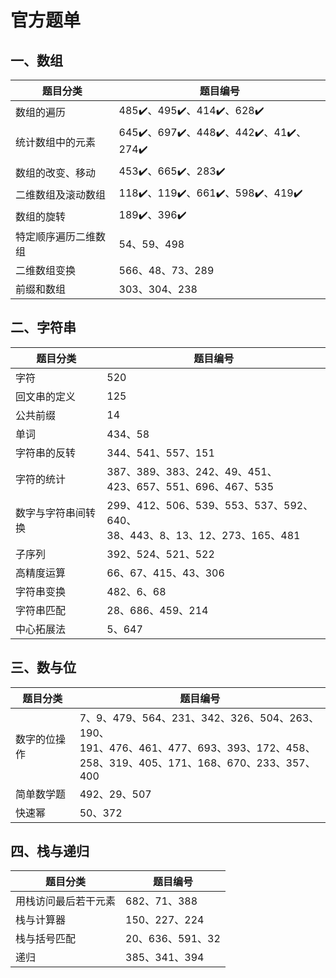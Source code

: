 # 官方题单

## 一、数组

| 题目分类       | 题目编号                                |
|------------|-------------------------------------|
| 数组的遍历      | 485✔️、495✔️、414✔️、628✔️             |
| 统计数组中的元素   | 645✔️、697✔️、448✔️、442✔️、41✔️️、274✔️ |
| 数组的改变、移动   | 453✔️、665✔️、283✔️                   |
| 二维数组及滚动数组  | 118✔️、119✔️、661✔️、598✔️、419✔️       |
| 数组的旋转      | 189✔️、396✔️                         |
| 特定顺序遍历二维数组 | 54、59、498                           |
| 二维数组变换     | 566、48、73、289                       |
| 前缀和数组      | 303、304、238                         |

## 二、字符串

|题目分类  |题目编号|
|------------|------------------------|
|字符 |520|
|回文串的定义 |125|
|公共前缀 |14|
|单词| 434、58|
|字符串的反转| 344、541、557、151|
|字符的统计 |387、389、383、242、49、451、<br/>423、657、551、696、467、535|
|数字与字符串间转换| 299、412、506、539、553、537、592、640、<br/>38、443、8、13、12、273、165、481|
|子序列| 392、524、521、522|
|高精度运算 |66、67、415、43、306|
|字符串变换 |482、6、68|
|字符串匹配| 28、686、459、214|
|中心拓展法| 5、647|

## 三、数与位

|题目分类| 题目编号|
|------------|------------------------|
|数字的位操作 |7、9、479、564、231、342、326、504、263、190、<br/>191、476、461、477、693、393、172、458、<br/>258、319、405、171、168、670、233、357、400|
|简单数学题 |492、29、507|
|快速幂 |50、372|

## 四、栈与递归

|题目分类 |题目编号|
|------------|------------------------|
|用栈访问最后若干元素 |682、71、388|
|栈与计算器 |150、227、224|
|栈与括号匹配 |20、636、591、32|
|递归| 385、341、394|



















